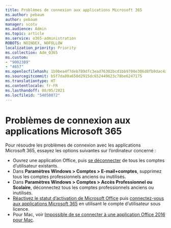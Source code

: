 ```yaml
---
title: Problèmes de connexion aux applications Microsoft 365
ms.author: pebaum
author: pebaum
manager: scotv
ms.audience: Admin
ms.topic: article
ms.service: o365-administration
ROBOTS: NOINDEX, NOFOLLOW
localization_priority: Priority
ms.collection: Adm_O365
ms.custom:
- "9002389"
- "4657"
ms.openlocfilehash: 1b9bea4f7deb789dfc3ead76302bcd1bb9708e306d8fb9dac4a9e7b8631bf9ed
ms.sourcegitcommit: b5f7da89a650d2915dc652449623c78be6247175
ms.translationtype: HT
ms.contentlocale: fr-FR
ms.lasthandoff: 08/05/2021
ms.locfileid: "54050872"
---
```

# <a name="issues-signing-into-microsoft-365-apps"></a>Problèmes de connexion aux applications Microsoft 365

Pour résoudre les problèmes de connexion avec les applications Microsoft 365, essayez les options suivantes sur l’ordinateur concerné :

- Ouvrez une application Office, puis [se déconnecter](https://go.microsoft.com/fwlink/?linkid=2114082) de tous les comptes d’utilisateur existants.
- Dans **Paramètres Windows > Comptes > E-mail+comptes**, supprimez tous les comptes professionnels anciens ou inutilisés.
- Dans **Paramètres Windows > Comptes > Accès Professionnel ou Scolaire**, déconnectez tous les comptes professionnels anciens ou inutilisés.
- [Réactivez le statut d’activation de Microsoft Office](https://docs.microsoft.com/office365/troubleshoot/activation/reset-office-365-proplus-activation-state) puis [connectez-vous aux applications Microsoft 365](https://support.office.com/article/sign-in-to-office-b9582171-fd1f-4284-9846-bdd72bb28426) en utilisant le compte d’utilisateur sous licence.
- Pour Mac, voir [Impossible de se connecter à une application Office 2016 pour Mac](https://docs.microsoft.com/office365/troubleshoot/authentication/sign-in-to-office-2016-for-mac-fail).
